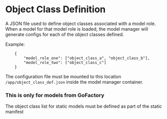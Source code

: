# Object Class Definition

A JSON file used to define object classes associated with a model role. When a model for that model role is loaded, the model manager will generate configs for each of the object classes defined.

Example:

```
    {
        "model_role_one": ["object_class_a", "object_class_b"],
        "model_role_two": ["object_class_c"]
    }   
```

The configuration file must be mounted to this location ```/app/object_class_def.json``` inside the model manager container.

### **This is only for models from GoFactory**
The object class list for static models must be defined as part of the static manifest
